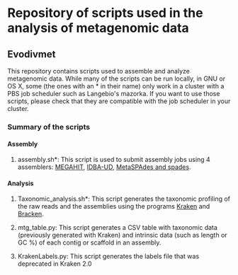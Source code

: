 
# Repository of scripts used in the analysis of metagenomic data 

## Evodivmet


This repository contains scripts used to assemble and analyze metagenomic data. While many of the scripts can be run locally, in GNU or OS X, some (the ones with an * in their name) only work in a cluster with a PBS job scheduler such as Langebio's mazorka. If you want to use those scripts, please check that they are compatible with the job scheduler in your cluster. 

### Summary of the scripts 

#### Assembly 

1. assembly.sh*: This script is used to submit assembly jobs using 4 assemblers: [MEGAHIT](https://github.com/voutcn/megahit), [IDBA-UD](https://github.com/loneknightpy/idba), [MetaSPAdes and spades](http://cab.spbu.ru/software/spades/).

#### Analysis 
    
1. Taxonomic_analysis.sh*: This script generates the taxonomic profiling of the raw reads and the assemblies using the programs [Kraken](https://ccb.jhu.edu/software/kraken/) and [Bracken](https://github.com/jenniferlu717/Bracken).  

2. mtg_table.py: This script generates a CSV table with taxonomic data (previously generated with Kraken) and intrinsic data (such as length or GC %) of each contig or scaffold in an assembly. 

3. KrakenLabels.py: This script generates the labels file that was deprecated in Kraken 2.0

